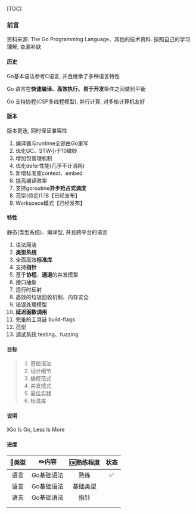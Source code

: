 [TOC]

### 前言

资料来源: The Go Programming Language、其他的技术资料. 按照自己的学习理解, 查漏补缺

#### 历史

Go基本语法参考C语言, 并且继承了多种语言特性

Go 语言在**快速编译、高效执行、易于开发**条件之间做到平衡

Go 支持协程(CSP多线程模型), 并行计算, 对多核计算机友好

#### 版本

版本更迭, 同时保证兼容性

1. 编译器与runtime全部由Go重写
2. 优化GC、STW小于10微妙
3. 增加包管理机制
4. 优化defer性能(几乎不计消耗)
5. 新增标准库context、embed
6. 提高编译效率
7. 支持goroutine**异步抢占式调度**
8. 范型(待定)1.18【已经发布】
8. Workspace模式【已经发布】

#### 特性

静态(类型系统)、编译型, 并且跨平台的语言

1. 语法简洁
1. **类型系统**
2. 全面高效**标准库**
3. 支持**指针**
4. 基于**协程**、**通道**的并发模型
5. 接口抽象
5. 运行时反射
6. 高效的垃圾回收机制、内存安全
7. 错误处理模型
8. **延迟函数调用**
9. 完备的工具链 build-flags
9. 范型
9. 调试系统 testing、fuzzing

#### 目标

> 1. 基础语法
> 4. 设计细节
> 3. 编程范式
> 4. 并发模式
> 5. 最佳实践
> 6. 标准库

#### 说明

》Go Is Go, Less Is More

#### 进度

| 🍭类型 |   ✏️内容    | 🆗熟练程度 | 状态 |
| :---: | :--------: | :-------: | :--: |
| 语言  | Go基础语法 |   熟练    |  ✅   |
| 语言  | Go基础语法 | 基础类型  |      |
| 语言  | Go基础语法 |   指针    |      |
|       |            |           |      |
|       |            |           |      |

